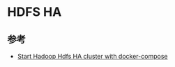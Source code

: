 # HDFS HA

## 参考

* [Start Hadoop Hdfs HA cluster with docker-compose](https://flokkr.github.io/post/hadoop-hdfs-ha-docker-compose/)
